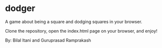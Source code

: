 # dodger
A game about being a square and dodging squares in your browser.

Clone the repository, open the index.html page on your browser, and enjoy!

By: Bilal Itani and Guruprasad Ramprakash
